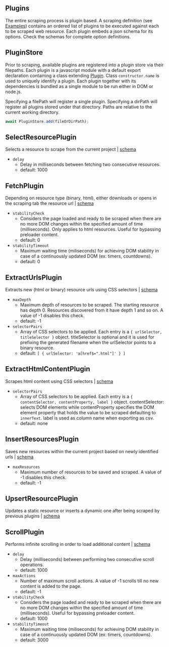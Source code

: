 ## Plugins

The entire scraping process is plugin based. A scraping definition (see [Examples](../../examples/README.md)) contains an ordered list of plugins to be executed against each to be scraped web resource. Each plugin embeds a json schema for its options. Check the schemas for complete option definitions.

## PluginStore 
Prior to scraping, available plugins are registered into a plugin store via their filepaths. Each plugin is a javascript module with a default export declaration containing a class extending [Plugin](./Plugin.ts). Class `constructor.name` is used to uniquely identify a plugin. Each plugin together with its dependencies is bundled as a single module to be run either in DOM or node.js.

Specifying a filePath will register a single plugin. Specifying a dirPath will register all plugins stored under that directory. Paths are relative to the current working directory.
```js
await PluginStore.add(fileOrDirPath);
```

## SelectResourcePlugin
Selects a resource to scrape from the current project | [schema](./default/SelectResourcePlugin.ts)
- `delay`
  - Delay in milliseconds between fetching two consecutive resources.
  - default: 1000


## FetchPlugin
Depending on resource type (binary, html), either downloads or opens in the scraping tab the resource url | [schema](./default/FetchPlugin.ts)
- `stabilityCheck`
  - Considers the page loaded and ready to be scraped when there are no more DOM changes within the specified amount of time (milliseconds). Only applies to html resources. Useful for bypassing preloader content.
  - default: 0
- `stabilityTimeout`
  - Maximum waiting time (miliseconds) for achieving DOM stability in case of a continuously updated DOM (ex: timers, countdowns).
  - default: 0

## ExtractUrlsPlugin
Extracts new (html or binary) resource urls using CSS selectors | [schema](./default/ExtractUrlsPlugin.ts)
- `maxDepth`
  - Maximum depth of resources to be scraped. The starting resource has depth 0. Resources discovered from it have depth 1 and so on. A value of -1 disables this check.
  - default: -1
- `selectorPairs`
  - Array of CSS selectors to be applied. Each entry is a `{ urlSelector, titleSelector }` object. titleSelector is optional and it is used for prefixing the generated filename when the urlSelector points to a binary resource.
  - default: `[ { urlSelector: 'a[href$=".html"]' } ]`

## ExtractHtmlContentPlugin
Scrapes html content using CSS selectors | [schema](./default/ExtractHtmlContentPlugin.ts)
- `selectorPairs`
  - Array of CSS selectors to be applied. Each entry is a `{ contentSelector, contentProperty, label }` object. contentSelector: selects DOM elements while contentProperty specifies the DOM element property that holds the value to be scraped defaulting to `innerText`. label is used as column name when exporting as csv.
  - default: none

## InsertResourcesPlugin
Saves new resources within the current project based on newly identified urls | [schema](./default/InsertResourcesPlugin.ts)
- `maxResources`
  - Maximum number of resources to be saved and scraped. A value of -1 disables this check.
  - default: -1

## UpsertResourcePlugin
Updates a static resource or inserts a dynamic one after being scraped by previous plugins | [schema](./default/UpsertResourcePlugin.ts)

## ScrollPlugin
Performs infinite scrolling in order to load additional content | [schema](./default/ScrollPlugin.ts)
- `delay`
  - Delay (milliseconds) between performing two consecutive scroll operations.
  - default: 1000
- `maxActions`
  - Number of maximum scroll actions. A value of -1 scrolls till no new content is added to the page.
  - default: -1
- `stabilityCheck`
  - Considers the page loaded and ready to be scraped when there are no more DOM changes within the specified amount of time (milliseconds). Useful for bypassing preloader content.
  - default: 1000
- `stabilityTimeout`
  - Maximum waiting time (miliseconds) for achieving DOM stability in case of a continuously updated DOM (ex: timers, countdowns).
  - default: 3000